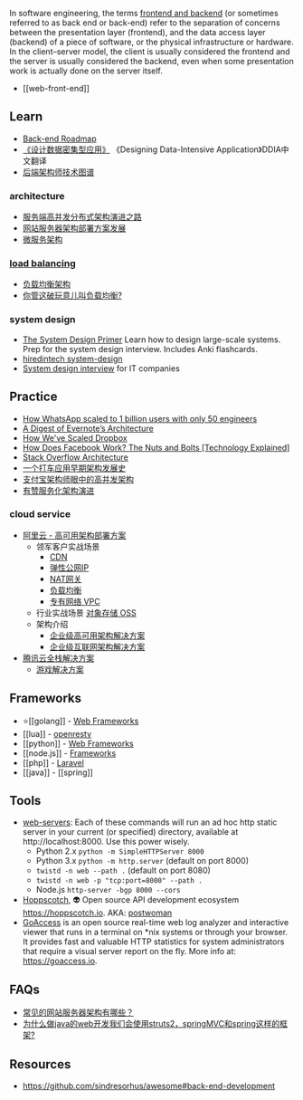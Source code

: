 In software engineering, the terms [frontend and backend](https://en.wikipedia.org/wiki/Frontend_and_backend) (or sometimes referred to as back end or back-end) refer to the separation of concerns between the presentation layer (frontend), and the data access layer (backend) of a piece of software, or the physical infrastructure or hardware. In the client–server model, the client is usually considered the frontend and the server is usually considered the backend, even when some presentation work is actually done on the server itself.

- [[web-front-end]]



## Learn
- [Back-end Roadmap](https://github.com/kamranahmedse/developer-roadmap#back-end-roadmap)
- [《设计数据密集型应用》](https://github.com/Vonng/ddia) 《Designing Data-Intensive Application》DDIA中文翻译
- [后端架构师技术图谱](https://github.com/xingshaocheng/architect-awesome)

### architecture
- [服务端高并发分布式架构演进之路](https://segmentfault.com/a/1190000018626163)
- [网站服务器架构部署方案发展](https://www.cnblogs.com/baobeiqi-e/p/10876334.html)
- [微服务架构](https://www.jianshu.com/p/6dc79068e2dc)

### [load balancing](https://en.wikipedia.org/wiki/Load_balancing_(computing))
- [负载均衡架构](https://www.jianshu.com/p/8f7242cbf469)
- [你管这破玩意儿叫负载均衡?](https://mp.weixin.qq.com/s/Rngy_zCopDWFHq4ZUo3m9w)

### system design
- [The System Design Primer](https://github.com/donnemartin/system-design-primer) Learn how to design large-scale systems. Prep for the system design interview. Includes Anki flashcards.
- [hiredintech system-design](https://www.hiredintech.com/system-design)
- [System design interview](https://github.com/checkcheckzz/system-design-interview) for IT companies



## Practice
- [How WhatsApp scaled to 1 billion users with only 50 engineers](https://www.quastor.org/p/how-whatsapp-scaled-to-1-billion)
- [A Digest of Evernote’s Architecture](https://evernote.com/blog/a-digest-of-evernotes-architecture/)
- [How We've Scaled Dropbox](https://www.youtube.com/watch?v=PE4gwstWhmc)
- [How Does Facebook Work? The Nuts and Bolts [Technology Explained]](https://www.makeuseof.com/tag/facebook-work-nuts-bolts-technology-explained/)
- [Stack Overflow Architecture](http://highscalability.com/blog/2009/8/5/stack-overflow-architecture.html)
- [一个打车应用早期架构发展史](https://cloud.tencent.com/developer/article/1521020)
- [支付宝架构师眼中的高并发架构](https://cloud.tencent.com/developer/article/1417126)
- [有赞服务化架构演进](https://cloud.tencent.com/developer/article/1522947)

### cloud service
- [阿里云 - 高可用架构部署方案](https://help.aliyun.com/document_detail/137317.html?spm=5176.13910061.sslink.1.76864736DWeDXk)
  - 领军客户实战场景
    - [CDN](https://cn.aliyun.com/product/cdn)
    - [弹性公网IP](https://cn.aliyun.com/product/eip)
    - [NAT网关](https://cn.aliyun.com/product/nat)
    - [负载均衡](https://cn.aliyun.com/product/slb)
    - [专有网络 VPC](https://cn.aliyun.com/product/vpc)
  - 行业实战场景 [对象存储 OSS](https://cn.aliyun.com/product/oss)
  - 架构介绍
    - [企业级高可用架构解决方案](https://cn.aliyun.com/solution/ehasl/index)
    - [企业级互联网架构解决方案](https://cn.aliyun.com/solution/middleware/index)
- [腾讯云全栈解决方案](https://cloud.tencent.com/solution/overview)
  - [游戏解决方案](https://cloud.tencent.com/solution/game)



## Frameworks
- :star:[[golang]] - [Web Frameworks](golang#Frameworks)
- [[lua]] - [openresty](nginx#openresty)
- [[python]] - [Web Frameworks](python#Frameworks)
- [[node.js]] - [Frameworks](node.js#Frameworks)
- [[php]] - [Laravel](php#Laravel)
- [[java]] - [[spring]]



## Tools
- [web-servers](https://gist.github.com/willurd/5720255): Each of these commands will run an ad hoc http static server in your current (or specified) directory, available at http://localhost:8000. Use this power wisely.
  - Python 2.x `python -m SimpleHTTPServer 8000`
  - Python 3.x `python -m http.server` (default on port 8000)
  - `twistd -n web --path .` (default on port 8080)
  - `twistd -n web -p "tcp:port=8000" --path .`
  - Node.js `http-server -bgp 8000 --cors`
- [Hoppscotch](https://github.com/hoppscotch/hoppscotch), 👽 Open source API development ecosystem https://hoppscotch.io. AKA: [postwoman](https://postwoman.io/)
- [GoAccess](https://github.com/allinurl/goaccess) is an open source real-time web log analyzer and interactive viewer that runs in a terminal on *nix systems or through your browser. It provides fast and valuable HTTP statistics for system administrators that require a visual server report on the fly. More info at: https://goaccess.io.



## FAQs
- [常见的网站服务器架构有哪些？](https://www.zhihu.com/question/20657269)
- [为什么做java的web开发我们会使用struts2，springMVC和spring这样的框架?](https://github.com/RubyLouvre/agate/issues/8)



## Resources
- https://github.com/sindresorhus/awesome#back-end-development


